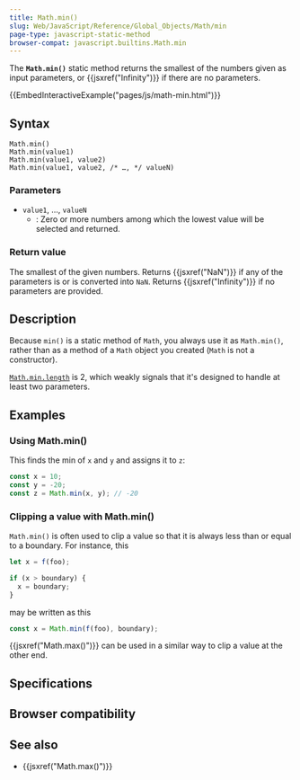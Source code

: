 ```yaml
---
title: Math.min()
slug: Web/JavaScript/Reference/Global_Objects/Math/min
page-type: javascript-static-method
browser-compat: javascript.builtins.Math.min
---
```




The **`Math.min()`** static method returns the smallest of the numbers given as input parameters, or {{jsxref("Infinity")}} if there are no parameters.

{{EmbedInteractiveExample("pages/js/math-min.html")}}

## Syntax

```js-nolint
Math.min()
Math.min(value1)
Math.min(value1, value2)
Math.min(value1, value2, /* …, */ valueN)
```

### Parameters

- `value1`, …, `valueN`
  - : Zero or more numbers among which the lowest value will be selected and returned.

### Return value

The smallest of the given numbers. Returns {{jsxref("NaN")}} if any of the parameters is or is converted into `NaN`. Returns {{jsxref("Infinity")}} if no parameters are provided.

## Description

Because `min()` is a static method of `Math`, you always use it as `Math.min()`, rather than as a method of a `Math` object you created (`Math` is not a constructor).

[`Math.min.length`](/Web/JavaScript/Reference/Global_Objects/Function/length) is 2, which weakly signals that it's designed to handle at least two parameters.

## Examples

### Using Math.min()

This finds the min of `x` and `y` and assigns it to `z`:

```js
const x = 10;
const y = -20;
const z = Math.min(x, y); // -20
```

### Clipping a value with Math.min()

`Math.min()` is often used to clip a value so that it is always less than or
equal to a boundary. For instance, this

```js
let x = f(foo);

if (x > boundary) {
  x = boundary;
}
```

may be written as this

```js
const x = Math.min(f(foo), boundary);
```

{{jsxref("Math.max()")}} can be used in a similar way to clip a value at the other end.

## Specifications



## Browser compatibility



## See also

- {{jsxref("Math.max()")}}
